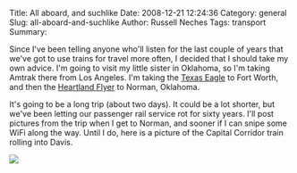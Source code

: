 Title: All aboard, and suchlike
Date: 2008-12-21 12:24:36
Category: general
Slug: all-aboard-and-suchlike
Author: Russell Neches
Tags: transport
Summary: 


Since I've been telling anyone who'll listen for the last couple of
years that we've got to use trains for travel more often, I decided that
I should take my own advice. I'm going to visit my little sister in
Oklahoma, so I'm taking Amtrak there from Los Angeles. I'm taking the
[Texas Eagle](http://www.texaseagle.com/) to Fort Worth, and then the
[Heartland Flyer](http://www.heartlandflyer.com/) to Norman, Oklahoma.

It's going to be a long trip (about two days). It could be a lot
shorter, but we've been letting our passenger rail service rot for sixty
years. I'll post pictures from the trip when I get to Norman, and sooner
if I can snipe some WiFi along the way. Until I do, here is a picture of
the Capital Corridor train rolling into Davis.

![](http://vort.org/media/images/capital_corridor.jpg)

